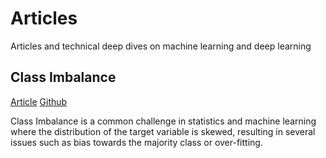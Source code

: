 # Articles

Articles and technical deep dives on machine learning and deep learning

## Class Imbalance
[Article](https://non-neutralzero.github.io/articles/article-class-imbalance/) [Github](https://github.com/Non-NeutralZero/articles/tree/main/article-class-imbalance) 

Class Imbalance is a common challenge in statistics and machine learning where the distribution of the target variable is skewed,  resulting in several issues such as bias towards the majority class or over-fitting.

